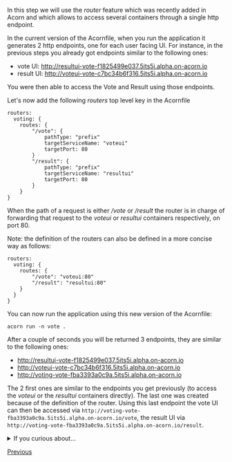 In this step we will use the *router* feature which was recently added in Acorn and which allows to access several containers through a single http endpoint.

In the current version of the Acornfile, when you run the application it generates 2 http endpoints, one for each user facing UI. For instance, in the previous steps you already got endpoints similar to the following ones:

- vote UI: http://resultui-vote-f1825499e037.5its5i.alpha.on-acorn.io
- result UI: http://voteui-vote-c7bc34b6f316.5its5i.alpha.on-acorn.io

You were then able to access the Vote and Result using those endpoints.

Let's now add the following *routers* top level key in the Acornfile

```
routers: 
  voting: {
    routes: {
        "/vote": {
            pathType: "prefix"
            targetServiceName: "voteui"
            targetPort: 80
        }
        "/result": {
            pathType: "prefix"
            targetServiceName: "resultui"
            targetPort: 80
        }
    }
}
```

When the path of a request is either */vote* or */result* the router is in charge of forwarding that request to the *voteui* or *resultui* containers respectively, on port 80.

Note: the definition of the routers can also be defined in a more concise way as follows:

```
routers: 
  voting: {
    routes: {
        "/vote": "voteui:80"
        "/result": "resultui:80"
    }
  }
}
```

You can now run the application using this new version of the Acornfile:

```
acorn run -n vote .
```

After a couple of seconds you will be returned 3 endpoints, they are similar to the following ones:

- http://resultui-vote-f1825499e037.5its5i.alpha.on-acorn.io
- http://voteui-vote-c7bc34b6f316.5its5i.alpha.on-acorn.io
- http://voting-vote-fba3393a0c9a.5its5i.alpha.on-acorn.io

The 2 first ones are similar to the endpoints you get previously (to access the *voteui* or the *resultui* containers directly). The last one was created because of the definition of the router. Using this last endpoint the vote UI can then be accessed via ```http://voting-vote-fba3393a0c9a.5its5i.alpha.on-acorn.io/vote```, the result UI via ```http://voting-vote-fba3393a0c9a.5its5i.alpha.on-acorn.io/result```.

<details>
  <summary markdown="span">If you curious about...</summary>

...what happened under the hood, you would see a new pod was created in the same namespace as the one the application's containers are running in. This pod contains a unique container based on *nginx* whose configuration is retrieved from a ConfigMap. The configuration comes directly from the specification of the routers key. Below is the content of the ConfigMap created in this example:

```
$ kubectl get cm voting-44613d12 -n vote-7dfd932e-d59 -o yaml
apiVersion: v1
kind: ConfigMap
metadata:
  annotations:
    apply.acorn.io/applied: H4sIAAAAAAAA/3yQza7aMBCFX8WadUIgPyRxxaLLqtsukaqJPQGrztiyTQpCvHuVVFw23Lu0zqdz/M0dNCYEeQfleDQnkBApzBTE/cjWxEQsum23/XZk6xQm41gcRBEoXmxaGCF8cNfbb48xinNKXhZFqOv9rtK7Eh4ZTJTwuYHMLq0lcX16b28bVC7wxrjC/WUK+Wn+AxIMJwqM9pXOu0z8NKwP373/wTEhK4LsfQfjRCBhdulLJHpUC7dGn4HxMuTKcaJrAgmLkQq0OvwyE8WEkwfJF2szsDiQfWd2xngGCWpPuht1M2is2lFV+77ssawH6uq2oe1AzaBaXdXLyEvB8Cn/OOj/4PnxRTBv9aj7qqRcNz08Hv8CAAD//5Lj5EbSAQAA
    apply.acorn.io/owner-gvk: internal.acorn.io/v1, Kind=AppInstance
    apply.acorn.io/owner-name: vote
    apply.acorn.io/owner-namespace: acorn
    apply.acorn.io/owner-sub-context: ""
  creationTimestamp: "2022-11-24T13:36:20Z"
  labels:
    apply.acorn.io/hash: c6ed8fd5bda37fc36929a24be8475e0be5bc7d34
  name: voting-44613d12
  namespace: vote-7dfd932e-d59
  resourceVersion: "7528"
  uid: a7e92668-b58e-43c0-b074-6eb12a300e07
data:
  config: |
    server {
    listen 8080;
    location = /result {
      proxy_pass http://resultui:80;
    }
    location /result/ {
      proxy_pass http://resultui:80;
    }
    location = /vote {
      proxy_pass http://voteui:80;
    }
    location /vote/ {
      proxy_pass http://voteui:80;
    }
    }
```
</details>


[Previous](./development_mode.md)  
